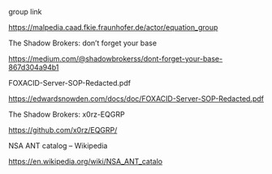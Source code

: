 group link

https://malpedia.caad.fkie.fraunhofer.de/actor/equation_group

The Shadow Brokers: don’t forget your base

https://medium.com/@shadowbrokerss/dont-forget-your-base-867d304a94b1

FOXACID-Server-SOP-Redacted.pdf

https://edwardsnowden.com/docs/doc/FOXACID-Server-SOP-Redacted.pdf

The Shadow Brokers: x0rz-EQGRP 

https://github.com/x0rz/EQGRP/

NSA ANT catalog – Wikipedia

https://en.wikipedia.org/wiki/NSA_ANT_catalo

